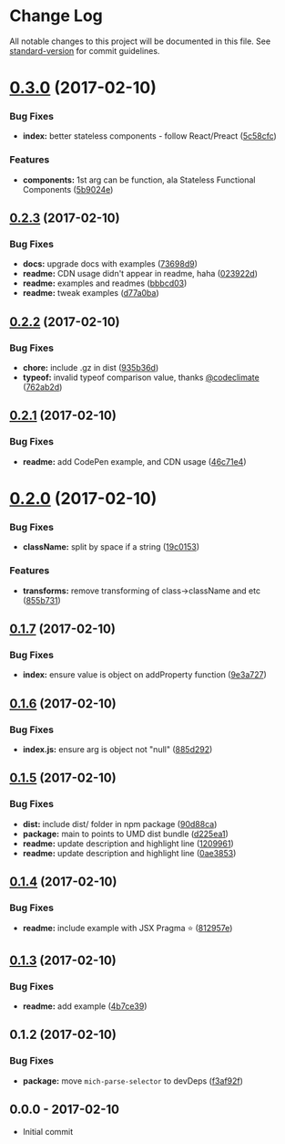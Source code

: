 # Change Log

All notable changes to this project will be documented in this file. See [standard-version](https://github.com/conventional-changelog/standard-version) for commit guidelines.

<a name="0.3.0"></a>
# [0.3.0](https://github.com/tunnckocore/mich-h/compare/v0.2.3...v0.3.0) (2017-02-10)


### Bug Fixes

* **index:** better stateless components - follow React/Preact ([5c58cfc](https://github.com/tunnckocore/mich-h/commit/5c58cfc))


### Features

* **components:** 1st arg can be function, ala Stateless Functional Components ([5b9024e](https://github.com/tunnckocore/mich-h/commit/5b9024e))



<a name="0.2.3"></a>
## [0.2.3](https://github.com/tunnckocore/mich-h/compare/v0.2.2...v0.2.3) (2017-02-10)


### Bug Fixes

* **docs:** upgrade docs with examples ([73698d9](https://github.com/tunnckocore/mich-h/commit/73698d9))
* **readme:** CDN usage didn't appear in readme, haha ([023922d](https://github.com/tunnckocore/mich-h/commit/023922d))
* **readme:** examples and readmes ([bbbcd03](https://github.com/tunnckocore/mich-h/commit/bbbcd03))
* **readme:** tweak examples ([d77a0ba](https://github.com/tunnckocore/mich-h/commit/d77a0ba))



<a name="0.2.2"></a>
## [0.2.2](https://github.com/tunnckocore/mich-h/compare/v0.2.1...v0.2.2) (2017-02-10)


### Bug Fixes

* **chore:** include .gz in dist ([935b36d](https://github.com/tunnckocore/mich-h/commit/935b36d))
* **typeof:** invalid typeof comparison value, thanks [@codeclimate](https://github.com/codeclimate) ([762ab2d](https://github.com/tunnckocore/mich-h/commit/762ab2d))



<a name="0.2.1"></a>
## [0.2.1](https://github.com/tunnckocore/mich-h/compare/v0.2.0...v0.2.1) (2017-02-10)


### Bug Fixes

* **readme:** add CodePen example, and CDN usage ([46c71e4](https://github.com/tunnckocore/mich-h/commit/46c71e4))



<a name="0.2.0"></a>
# [0.2.0](https://github.com/tunnckocore/mich-h/compare/v0.1.7...v0.2.0) (2017-02-10)


### Bug Fixes

* **className:** split by space if a string ([19c0153](https://github.com/tunnckocore/mich-h/commit/19c0153))


### Features

* **transforms:** remove transforming of class->className and etc ([855b731](https://github.com/tunnckocore/mich-h/commit/855b731))



<a name="0.1.7"></a>
## [0.1.7](https://github.com/tunnckocore/mich-h/compare/v0.1.6...v0.1.7) (2017-02-10)


### Bug Fixes

* **index:** ensure value is object on addProperty function ([9e3a727](https://github.com/tunnckocore/mich-h/commit/9e3a727))



<a name="0.1.6"></a>
## [0.1.6](https://github.com/tunnckocore/mich-h/compare/v0.1.5...v0.1.6) (2017-02-10)


### Bug Fixes

* **index.js:** ensure arg is object not "null" ([885d292](https://github.com/tunnckocore/mich-h/commit/885d292))



<a name="0.1.5"></a>
## [0.1.5](https://github.com/tunnckocore/mich-h/compare/v0.1.4...v0.1.5) (2017-02-10)


### Bug Fixes

* **dist:** include dist/ folder in npm package ([90d88ca](https://github.com/tunnckocore/mich-h/commit/90d88ca))
* **package:** main to points to UMD dist bundle ([d225ea1](https://github.com/tunnckocore/mich-h/commit/d225ea1))
* **readme:** update description and highlight line ([1209961](https://github.com/tunnckocore/mich-h/commit/1209961))
* **readme:** update description and highlight line ([0ae3853](https://github.com/tunnckocore/mich-h/commit/0ae3853))



<a name="0.1.4"></a>
## [0.1.4](https://github.com/tunnckocore/mich-h/compare/v0.1.3...v0.1.4) (2017-02-10)


### Bug Fixes

* **readme:** include example with JSX Pragma :star: ([812957e](https://github.com/tunnckocore/mich-h/commit/812957e))



<a name="0.1.3"></a>
## [0.1.3](https://github.com/tunnckocore/mich-h/compare/v0.1.2...v0.1.3) (2017-02-10)


### Bug Fixes

* **readme:** add example ([4b7ce39](https://github.com/tunnckocore/mich-h/commit/4b7ce39))



<a name="0.1.2"></a>
## 0.1.2 (2017-02-10)


### Bug Fixes

* **package:** move `mich-parse-selector` to devDeps ([f3af92f](https://github.com/tunnckocore/mich-h/commit/f3af92f))





## 0.0.0 - 2017-02-10
- Initial commit